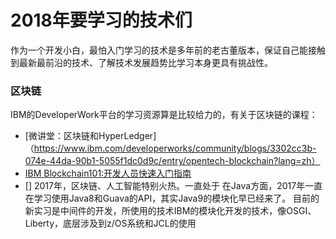 2018年要学习的技术们
=================
作为一个开发小白，最怕入门学习的技术是多年前的老古董版本，保证自己能接触到最新最前沿的技术、了解技术发展趋势比学习本身更具有挑战性。

### 区块链
IBM的DeveloperWork平台的学习资源算是比较给力的，有关于区块链的课程：
* [微讲堂：区块链和HyperLedger]（https://www.ibm.com/developerworks/community/blogs/3302cc3b-074e-44da-90b1-5055f1dc0d9c/entry/opentech-blockchain?lang=zh）
* [IBM Blockchain101:开发人员快速入门指南](https://www.ibm.com/developerworks/cn/cloud/library/cl-ibm-blockchain-101-quick-start-guide-for-developers-bluemix-trs/index.html)
* []
2017年，区块链、人工智能特别火热。一直处于
在Java方面，2017年一直在学习使用Java8和Guava的API，其实Java9的模块化早已经来了。
目前的新实习是中间件的开发，所使用的技术IBM的模块化开发的技术，像OSGI、Liberty，底层涉及到z/OS系统和JCL的使用
